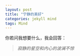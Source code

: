 ```yaml
---
layout: post
title: "宁静的美好"
categories: jekyll mind
tags: Mind
---
```


你若问我想要什么，我会回答：

> *寂静的星空和内心的波澜不惊*